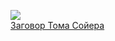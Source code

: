 ![](/books/child_prose/Марк%20Твен/Заговор%20Тома%20Сойера.jpg)  
[Заговор Тома Сойера](/books/child_prose/Марк%20Твен/Заговор%20Тома%20Сойера)
